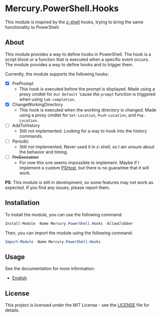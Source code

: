 # Mercury.PowerShell.Hooks

This module is inspired by the [z-shell][1] hooks, trying to bring the same functionality to PowerShell.

## About

This module provides a way to define hooks in PowerShell. The hook is a script block or a function that is executed when a specific event occurs. The module provides a way to define hooks and to trigger them.

Currently, the module supports the following hooks:

- [x] PrePrompt
  - This hook is executed before the prompt is displayed. Made using a proxy cmdlet for `Out-Default` 'cause the `prompt` function is triggered when using `tab-completion`.
- [x] ChangeWorkingDirectory
  - This hook is executed when the working directory is changed. Made using a proxy cmdlet for `Set-Location`, `Push-Location`, and `Pop-Location`.
- [ ] AddToHistory
  - Still not implemented. Looking for a way to hook into the history commands.
- [ ] Periodic
  - Still not implemented. Never used it in z-shell, so I am unsure about the behavior and timing.
- [ ] ~~PreExecution~~
  - For now this one seems impossible to implement. Maybe if I implement a custom [PSHost][2], but there is no guarantee that it will work.

**PS**: This module is still in development, so some features may not work as expected. If you find any issues, please report them.

## Installation

To install the module, you can use the following command:

```powershell
Install-Module -Name Mercury.PowerShell.Hooks -AllowClobber
```

Then, you can import the module using the following command:

```powershell
Import-Module -Name Mercury.PowerShell.Hooks
```

## Usage

See the documentation for more information:

- [English][3]

## License

This project is licensed under the MIT License - see the [LICENSE][4] file for details.

[1]: https://www.zsh.org/
[2]: https://learn.microsoft.com/en-us/dotnet/api/system.management.automation.host.pshost?view=powershellsdk-7.4.0
[3]: documentation/en-US/Mercury.PowerShell.Hooks.md
[4]: LICENSE.md
